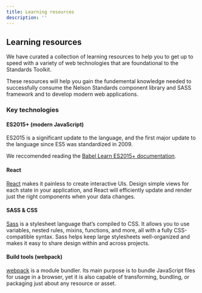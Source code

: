 ```yaml
---
title: Learning resources
description: ''
---
```


## Learning resources

We have curated a collection of learning resources to help you to get up to speed with a variety of web technologies that are foundational to the Standards Toolkit. 

These resources will help you gain the fundemental knowledge needed to successfully consume the Nelson Standards component library and SASS framework and to develop modern web applications.

### Key technologies

#### ES2015+ (modern JavaScript)
ES2015 is a significant update to the language, and the first major update to the language since ES5 was standardized in 2009.

We reccomended reading the [Babel Learn ES2015+ documentation](https://babeljs.io/docs/en/learn/).

#### React
[React](https://reactjs.org/) makes it painless to create interactive UIs. Design simple views for each state in your application, and React will efficiently update and render just the right components when your data changes.

#### SASS & CSS
[Sass](https://sass-lang.com) is a stylesheet language that’s compiled to CSS. It allows you to use variables, nested rules, mixins, functions, and more, all with a fully CSS-compatible syntax. Sass helps keep large stylesheets well-organized and makes it easy to share design within and across projects.

#### Build tools (webpack)
[webpack](https://webpack.js.org/) is a module bundler. Its main purpose is to bundle JavaScript files for usage in a browser, yet it is also capable of transforming, bundling, or packaging just about any resource or asset.
